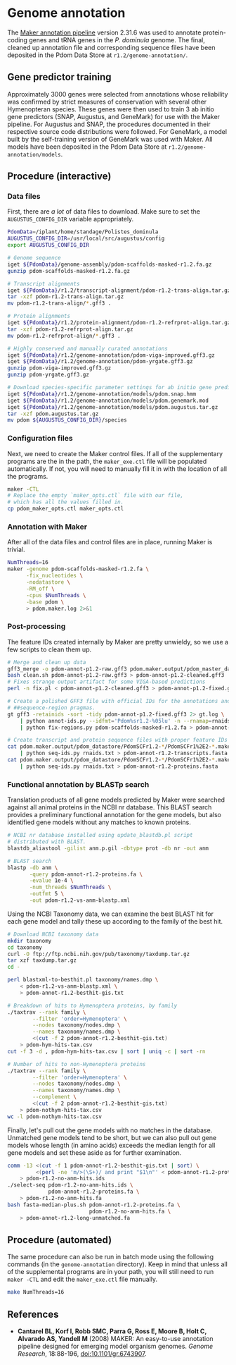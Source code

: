 # Genome annotation

The [Maker annotation pipeline][] version 2.31.6 was used to annotate protein-coding genes and tRNA genes in the *P. dominula* genome.
The final, cleaned up annotation file and corresponding sequence files have been deposited in the Pdom Data Store at `r1.2/genome-annotation/`.

## Gene predictor training

Approximately 3000 genes were selected from annotations whose reliability was confirmed by strict measures of conservation with several other Hymenopteran species.
These genes were then used to train 3 ab initio gene predictors (SNAP, Augustus, and GeneMark) for use with the Maker pipeline.
For Augustus and SNAP, the procedures documented in their respective source code distributions were followed.
For GeneMark, a model built by the self-training version of GeneMark was used with Maker.
All models have been deposited in the Pdom Data Store at `r1.2/genome-annotation/models`.

## Procedure (interactive)

### Data files

First, there are *a lot* of data files to download.
Make sure to set the `AUGUSTUS_CONFIG_DIR` variable appropriately.

```bash
PdomData=/iplant/home/standage/Polistes_dominula
AUGUSTUS_CONFIG_DIR=/usr/local/src/augustus/config
export AUGUSTUS_CONFIG_DIR

# Genome sequence
iget ${PdomData}/genome-assembly/pdom-scaffolds-masked-r1.2.fa.gz
gunzip pdom-scaffolds-masked-r1.2.fa.gz

# Transcript alignments
iget ${PdomData}/r1.2/transcript-alignment/pdom-r1.2-trans-align.tar.gz
tar -xzf pdom-r1.2-trans-align.tar.gz
mv pdom-r1.2-trans-align/*.gff3 .

# Protein alignments
iget ${PdomData}/r1.2/protein-alignment/pdom-r1.2-refrprot-align.tar.gz
tar -xzf pdom-r1.2-refrprot-align.tar.gz
mv pdom-r1.2-refrprot-align/*.gff3 .

# Highly conserved and manually curated annotations
iget ${PdomData}/r1.2/genome-annotation/pdom-viga-improved.gff3.gz
iget ${PdomData}/r1.2/genome-annotation/pdom-yrgate.gff3.gz
gunzip pdom-viga-improved.gff3.gz
gunzip pdom-yrgate.gff3.gz

# Download species-specific parameter settings for ab initio gene predictors
iget ${PdomData}/r1.2/genome-annotation/models/pdom.snap.hmm
iget ${PdomData}/r1.2/genome-annotation/models/pdom.genemark.mod
iget ${PdomData}/r1.2/genome-annotation/models/pdom.augustus.tar.gz
tar -xzf pdom.augustus.tar.gz
mv pdom ${AUGUSTUS_CONFIG_DIR}/species
```

### Configuration files

Next, we need to create the Maker control files.
If all of the supplementary programs are the in the path, the ``maker_exe.ctl`` file will be populated automatically.
If not, you will need to manually fill it in with the location of all the programs.

```bash
maker -CTL
# Replace the empty `maker_opts.ctl` file with our file,
# which has all the values filled in.
cp pdom_maker_opts.ctl maker_opts.ctl
```

### Annotation with Maker

After all of the data files and control files are in place, running Maker is trivial.

```bash
NumThreads=16
maker -genome pdom-scaffolds-masked-r1.2.fa \
      -fix_nucleotides \
      -nodatastore \
      -RM_off \
      -cpus $NumThreads \
      -base pdom \
      > pdom.maker.log 2>&1
```

### Post-processing

The feature IDs created internally by Maker are pretty unwieldy, so we use a few scripts to clean them up.

```bash
# Merge and clean up data
gff3_merge -o pdom-annot-p1.2-raw.gff3 pdom.maker.output/pdom_master_datastore_index.log
bash clean.sh pdom-annot-p1.2-raw.gff3 > pdom-annot-p1.2-cleaned.gff3
# Fixes strange output artifact for some VIGA-based predictions
perl -n fix.pl < pdom-annot-p1.2-cleaned.gff3 > pdom-annot-p1.2-fixed.gff3

# Create a polished GFF3 file with official IDs for the annotations and proper
# ##sequence-region pragmas.
gt gff3 -retainids -sort -tidy pdom-annot-p1.2-fixed.gff3 2> gt.log \
    | python annot-ids.py --idfmt='Pdom%sr1.2-%05lu' -n --rnamap=rnaids.txt --dbxref=MAKER - \
    | python fix-regions.py pdom-scaffolds-masked-r1.2.fa > pdom-annot-r1.2.gff3

# Create transcript and protein sequence files with proper feature IDs
cat pdom.maker.output/pdom_datastore/PdomSCFr1.2-*/PdomSCFr1%2E2-*.maker.transcripts.fasta \
    | python seq-ids.py rnaids.txt > pdom-annot-r1.2-transcripts.fasta
cat pdom.maker.output/pdom_datastore/PdomSCFr1.2-*/PdomSCFr1%2E2-*.maker.proteins.fasta \
    | python seq-ids.py rnaids.txt > pdom-annot-r1.2-proteins.fasta
```

### Functional annotation by BLASTp search

Translation products of all gene models predicted by Maker were searched against all animal proteins in the NCBI nr database.
This BLAST search provides a preliminary functional annotation for the gene models, but also identified gene models without any matches to known proteins.

```bash
# NCBI nr database installed using update_blastdb.pl script
# distributed with BLAST.
blastdb_aliastool -gilist anm.p.gil -dbtype prot -db nr -out anm

# BLAST search
blastp -db anm \
       -query pdom-annot-r1.2-proteins.fa \
       -evalue 1e-4 \
       -num_threads $NumThreads \
       -outfmt 5 \
       -out pdom-r1.2-vs-anm-blastp.xml
```

Using the NCBI Taxonomy data, we can examine the best BLAST hit for each gene model and tally these up according to the family of the best hit.

```bash
# Download NCBI taxonomy data
mkdir taxonomy
cd taxonomy
curl -O ftp://ftp.ncbi.nih.gov/pub/taxonomy/taxdump.tar.gz
tar xzf taxdump.tar.gz
cd -

perl blastxml-to-besthit.pl taxonomy/names.dmp \
    < pdom-r1.2-vs-anm-blastp.xml \
    > pdom-annot-r1.2-besthit-gis.txt

# Breakdown of hits to Hymenoptera proteins, by family
./taxtrav --rank family \
        --filter 'order=Hymenoptera' \
        --nodes taxonomy/nodes.dmp \
        --names taxonomy/names.dmp \
        <(cut -f 2 pdom-annot-r1.2-besthit-gis.txt)
    > pdom-hym-hits-tax.csv
cut -f 3 -d , pdom-hym-hits-tax.csv | sort | uniq -c | sort -rn

# Number of hits to non-Hymenoptera proteins
./taxtrav --rank family \
        --filter 'order=Hymenoptera' \
        --nodes taxonomy/nodes.dmp \
        --names taxonomy/names.dmp \
        --complement \
        <(cut -f 2 pdom-annot-r1.2-besthit-gis.txt)
    > pdom-nothym-hits-tax.csv
wc -l pdom-nothym-hits-tax.csv
```

Finally, let's pull out the gene models with no matches in the database.
Unmatched gene models tend to be short, but we can  also pull out gene models whose length (in amino acids) exceeds the median length for all gene models and set these aside as for further examination.

```bash
comm -13 <(cut -f 1 pdom-annot-r1.2-besthit-gis.txt | sort) \
         <(perl -ne 'm/>(\S+)/ and print "$1\n"' < pdom-annot-r1.2-proteins.fa) \
    > pdom-r1.2-no-anm-hits.ids
./select-seq pdom-r1.2-no-anm-hits.ids \
             pdom-annot-r1.2-proteins.fa \
    > pdom-r1.2-no-anm-hits.fa
bash fasta-median-plus.sh pdom-annot-r1.2-proteins.fa \
                          pdom-r1.2-no-anm-hits.fa \
    > pdom-annot-r1.2-long-unmatched.fa
```

## Procedure (automated)

The same procedure can also be run in batch mode using the following commands (in the `genome-annotation` directory).
Keep in mind that unless all of the supplemental programs are in your path, you will still need to run `maker -CTL` and edit the `maker_exe.ctl` file manually.

```bash
make NumThreads=16
```

## References

- **Cantarel BL, Korf I, Robb SMC, Parra G, Ross E, Moore B, Holt C, Alvarado AS, Yandell M** (2008) MAKER: An easy-to-use annotation pipeline designed for emerging model organism genomes. *Genome Research*,  18:88-196, [doi:10.1101/gr.6743907](http://dx.doi.org/10.1101/gr.6743907).

[Maker annotation pipeline]: http://www.yandell-lab.org/software/maker.html

